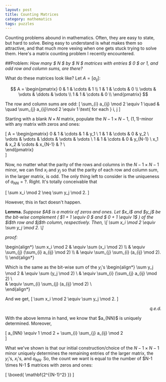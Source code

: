 ```yaml
---
layout: post
title: Counting Matrices
category: mathematics 
tags: puzzles
---
```


Counting problems abound in mathematics. Often, they are easy to state, but hard to solve. Being easy to understand is what makes them so attractive, and that much more vexing when one gets stuck trying to solve them. Here's a matrix counting problem I recently encountered.

##Problem:
*How many $ N $ by $ N $ matrices with entries $ 0 $ or $1$, and odd row and column sums, are there?*


What do these matrices look like? Let $A = [a_{ij}]:$ 

$$
	A = \begin{pmatrix}
		0  & 1  & \cdots & 1 \\
		1  & 1 &  \cdots & 0 \\
		\vdots & \vdots & \ddots & \vdots \\
		1  & 1 &  \cdots & 0 \\
	\end{pmatrix}		
$$

The row and column sums are odd: 
\[
	\sum_{i} a_{ij} \mod 2  \equiv 1  \quad \& \quad \sum_{j} a_{ij}\mod 2 \equiv 1 \text{ for each } i, j
\]

Starting with a blank $N \times N$ matrix, populate the $N-1 \times N-1$, $(1,1)$-minor with any matrix with zeros and ones: 

\[
	A = \begin{pmatrix}
		0  & 1  & \cdots & 1                         & y_1  \\
		1  & 1 &  \cdots & 0                         & y_2  \\
		\vdots & \vdots & \ddots & \vdots   & \vdots  \\
		1  & 1 &  \cdots & 0                         & y_{N-1}  \\
		x_1 & x_2  & \cdots  & x_{N-1}                     & ?   \\		
	\end{pmatrix}		
\]

Now, no matter what the parity of the rows and columns in the $N-1 \times N-1$ minor, we can find $x_i$ and $y_j$ so that the parity of each row and column sum, in the larger matrix, is odd. The only thing left to consider is the uniqueness of $a_{NN} = ?$. Right. It's totally conceivable that

\[
	\sum x_i \mod 2 \neq \sum y_j \mod 2. 
\] 

However, this in fact doesn't happen. 
<p><strong>Lemma. </strong> <em>Suppose $A$ is a matrix of zeros and ones. Let $x_i$ and $y_j$ be the bit-wise complement ( $1 + 1 \equiv 0 $ and $ 0 + 1 \equiv 1$ ) of the $i$th row and $j$th column, respectively. Then,
\[ 
	\sum x_i \mod 2 \equiv \sum y_j \mod 2. 
\]
</em></p>

<p><em>proof:</em></p>
\begin{align*}
	\sum x_i  \mod 2 &  \equiv \sum (x_i  \mod 2)  \\
								& \equiv \sum_{j} (\sum_{i} a_{ij} \mod 2) \\  
								& \equiv \sum_{j} \sum_{i} (a_{ij} \mod 2). \\  
\end{align*}

Which is the same as the bit-wise sum of the $y_i$'s
\begin{align*}
	\sum y_j  \mod 2 &  \equiv \sum (y_j  \mod 2)  \\
								& \equiv \sum_{i} (\sum_{j} a_{ij} \mod 2) \\  
								& \equiv \sum_{i} \sum_{j} (a_{ij} \mod 2) \\  
\end{align*}

And we get, 
\[ 
	\sum x_i \mod 2 \equiv \sum y_j \mod 2. 
\]
<div align="right">
	<p><em>q.e.d.</em></p>
</div>
With the above lemma in hand, we know that $a_{NN}$ is uniquely determined. Moreover, 

\[ 
	a_{NN} \equiv 1 \mod 2  + \sum_{i} \sum_{j} a_{ij} \mod 2     
\]

What we've shown is that our initial construction/choice of the $N-1 \times N-1$ minor uniquely determines the remaining entries of the larger matrix, the $y_i$'s, $x_i$'s, and $a_{NN}$. So, the count we want is equal to the number of $N-1 \times N-1 $ matrices with zeros and ones:

\[
	\boxed{ \mathbf{2^{(N-1)^2} }}
\]